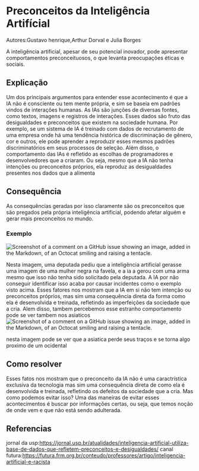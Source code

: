 # Preconceitos da Inteligência Artifícial
Autores:Gustavo henrique,Arthur Dorval e Julia Borges

A inteligência artificial, apesar de seu potencial inovador, pode apresentar comportamentos preconceituosos, o que levanta preocupações éticas e sociais.

## Explicação

Um dos principais argumentos para entender esse acontecimento é que a IA não é consciente ou tem mente própria, e sim se baseia em padrões vindos de interações humanas.
As IAs são junções de diversas fontes, como textos, imagens e registros de interações. Esses dados são fruto das desigualdades e preconceitos que existem na sociedade humana. Por exemplo, se um sistema de IA é treinado com dados de recrutamento de uma empresa onde há uma tendência histórica de discriminação de gênero, cor e outros, ele pode aprender a reproduzir esses mesmos padrões discriminatórios em seus processos de seleção. Além disso, o comportamento das IAs é refletido as escolhas de programadores e desenvolvedores que a criaram. Ou seja, mesmo que a IA não tenha intenções ou preconceitos próprios, ela reproduz as desigualdades presentes nos dados que a alimenta

## Consequência

As consequências geradas por isso claramente são os preconceitos que são pregados pela própria inteligência artificial, podendo afetar alguém e gerar mais preconceitos no mundo.

### Exemplo 

![Screenshot of a comment on a GitHub issue showing an image, added in the Markdown, of an Octocat smiling and raising a tentacle.](https://encrypted-tbn0.gstatic.com/images?q=tbn:ANd9GcQtFQBEZMBjbv_KMwsijR0Git6sx_Ag-vwLoWOmndjyKR3E_luDX6ZALeL-08Qh9A2Be9E&usqp=CAU)

Nesta imagem, uma deputada pediu que a inteligência artificial gerasse uma imagem de uma mulher negra na favela, e a ia a gerou com uma arma mesmo que isso não tenha sido solicitado pela deputada. A IA por não conseguir identificar isso acaba por causar incidentes como o exemplo visto acima.
Esses fatores nos mostram que a IA em si não tem intenção ou preconceitos próprios, mas sim uma consequência direta da forma como ela é desenvolvida e treinada, refletindo as imperfeições da sociedade que a cria.
Alem disso, tambem percebemos esse estranho comportamento pode se ver tambem nos asiaticos
![Screenshot of a comment on a GitHub issue showing an image, added in the Markdown, of an Octocat smiling and raising a tentacle.](https://www.opovo.com.br/_midias/jpg/2023/09/08/818x460/1_racismo_na_ia_tracos_asiaticos_sao_apagados-23322304.jpg)

nesta imagem pode se ver que a asiatica perde seus traços e se torna algo proximo de um ocidental

## Como resolver

Esses fatos nos mostram que o preconceito da IA não é uma caractrística exclusiva da tecnologia mas sim uma consequência direta de como ela é desenvolvida e treinada, refletindo os defeitos da sociedade que a cria. Mas como podemos evitar isso?
Uma das maneiras de evitar esses acontecimentos é buscar por informações certas, ou seja, que temos noção de onde vem e que não está sendo adulterada.
## Referencias
jornal da usp:https://jornal.usp.br/atualidades/inteligencia-artificial-utiliza-base-de-dados-que-refletem-preconceitos-e-desigualdades/
canal futura:https://futura.frm.org.br/conteudo/professores/artigo/inteligencia-artificial-e-racista

